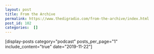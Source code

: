 ```yaml
---
layout: post
title: From the Archive
permalink: https://www.thedigradio.com/from-the-archive/index.html
post_id: 102
categories:  []
---
```


[display-posts category="podcast" posts_per_page="1" include_content="true" date="2019-11-22"]